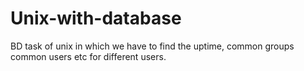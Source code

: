 # Unix-with-database
BD task of unix in which we have to find the uptime, common groups common users etc for different users.
